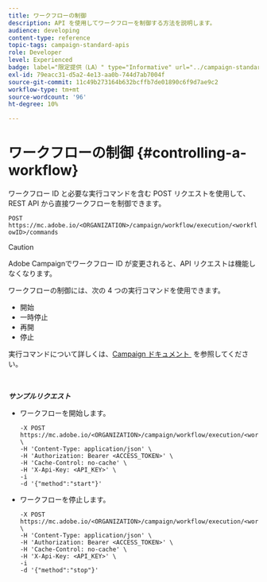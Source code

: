 ```yaml
---
title: ワークフローの制御
description: API を使用してワークフローを制御する方法を説明します。
audience: developing
content-type: reference
topic-tags: campaign-standard-apis
role: Developer
level: Experienced
badge: label="限定提供（LA）" type="Informative" url="../campaign-standard-migration-home.md" tooltip="Campaign Standardに移行されたユーザーに制限"
exl-id: 79eacc31-d5a2-4e13-aa0b-744d7ab7004f
source-git-commit: 11c49b273164b632bcffb7de01890c6f9d7ae9c2
workflow-type: tm+mt
source-wordcount: '96'
ht-degree: 10%

---
```


# ワークフローの制御 {#controlling-a-workflow}

ワークフロー ID と必要な実行コマンドを含む POST リクエストを使用して、REST API から直接ワークフローを制御できます。

`POST https://mc.adobe.io/<ORGANIZATION>/campaign/workflow/execution/<workflowID>/commands`

>[!CAUTION]
>
>Adobe Campaignでワークフロー ID が変更されると、API リクエストは機能しなくなります。

ワークフローの制御には、次の 4 つの実行コマンドを使用できます。

* 開始
* 一時停止
* 再開
* 停止

実行コマンドについて詳しくは、[Campaign ドキュメント &#x200B;](https://experienceleague.adobe.com/docs/campaign-standard/using/managing-processes-and-data/executing-a-workflow/about-workflow-execution.html?lang=ja) を参照してください。

<br/>

***サンプルリクエスト***

* ワークフローを開始します。

  ```
  -X POST https://mc.adobe.io/<ORGANIZATION>/campaign/workflow/execution/<workflowID>/commands \
  -H 'Content-Type: application/json' \
  -H 'Authorization: Bearer <ACCESS_TOKEN>' \
  -H 'Cache-Control: no-cache' \
  -H 'X-Api-Key: <API_KEY>' \
  -i
  -d '{"method":"start"}'
  ```

  <!-- + réponse -->

* ワークフローを停止します。

  ```
  -X POST https://mc.adobe.io/<ORGANIZATION>/campaign/workflow/execution/<workflowID>/commands \
  -H 'Content-Type: application/json' \
  -H 'Authorization: Bearer <ACCESS_TOKEN>' \
  -H 'Cache-Control: no-cache' \
  -H 'X-Api-Key: <API_KEY>' \
  -i
  -d '{"method":"stop"}'
  ```

  <!-- + réponse -->

